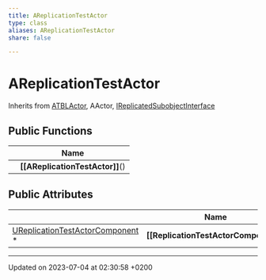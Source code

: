 ```yaml
---
title: AReplicationTestActor
type: class
aliases: AReplicationTestActor
share: false

---
```


# AReplicationTestActor





Inherits from [ATBLActor](/docs/SDK/Source/Classes/classATBLActor.md), AActor, [IReplicatedSubobjectInterface](/docs/SDK/Source/Classes/classIReplicatedSubobjectInterface.md)

## Public Functions

|                | Name           |
| -------------- | -------------- |
| | **[[AReplicationTestActor]]**() |

## Public Attributes

|                | Name           |
| -------------- | -------------- |
| [UReplicationTestActorComponent](/docs/SDK/Source/Classes/classUReplicationTestActorComponent.md) * | **[[ReplicationTestActorComponent]]**  |

-------------------------------

Updated on 2023-07-04 at 02:30:58 +0200